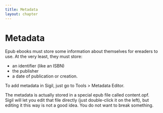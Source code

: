 ```yaml
---
title: Metadata
layout: chapter
---
```


Metadata
========

Epub ebooks must store some information about themselves for ereaders to use. At the very least, they must store:

-   an identifier (like an ISBN)
-   the publisher
-   a date of publication or creation.

To add metadata in Sigil, just go to Tools \> Metadata Editor.

The metadata is actually stored in a special epub file called content.opf. Sigil will let you edit that file directly (just double-click it on the left), but editing it this way is not a good idea. You do not want to break something.


